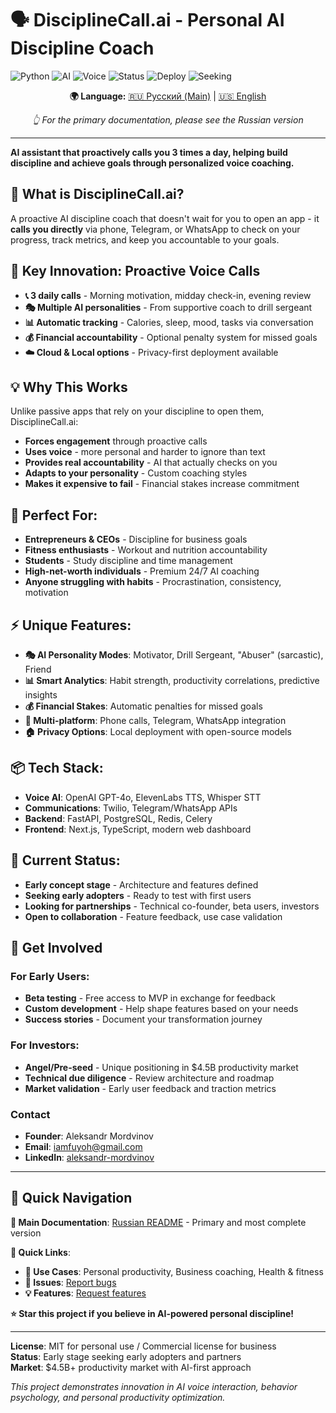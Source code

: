 # 🗣️ DisciplineCall.ai - Personal AI Discipline Coach

![Python](https://img.shields.io/badge/Python-3.9%2B-brightgreen.svg)
![AI](https://img.shields.io/badge/AI-GPT--4%2B-blue.svg)
![Voice](https://img.shields.io/badge/Voice-ElevenLabs-purple.svg)
![Status](https://img.shields.io/badge/Status-Early%20Stage-orange.svg)
![Deploy](https://img.shields.io/badge/Deploy-Cloud%20%7C%20Local-green.svg)
![Seeking](https://img.shields.io/badge/Seeking-Early%20Users%20%26%20Partners-red.svg)

<div align="center">

**🌍 Language:** [🇷🇺 Русский (Main)](README.md) | [🇺🇸 English](README_EN.md)

*👆 For the primary documentation, please see the Russian version*

</div>

---

**AI assistant that proactively calls you 3 times a day, helping build discipline and achieve goals through personalized voice coaching.**

## 🎯 **What is DisciplineCall.ai?**

A proactive AI discipline coach that doesn't wait for you to open an app - it **calls you directly** via phone, Telegram, or WhatsApp to check on your progress, track metrics, and keep you accountable to your goals.

## 🚀 **Key Innovation: Proactive Voice Calls**
- **📞 3 daily calls** - Morning motivation, midday check-in, evening review
- **🎭 Multiple AI personalities** - From supportive coach to drill sergeant
- **📊 Automatic tracking** - Calories, sleep, mood, tasks via conversation
- **💰 Financial accountability** - Optional penalty system for missed goals
- **☁️ Cloud & Local options** - Privacy-first deployment available

## 💡 **Why This Works**
Unlike passive apps that rely on your discipline to open them, DisciplineCall.ai:
- **Forces engagement** through proactive calls
- **Uses voice** - more personal and harder to ignore than text
- **Provides real accountability** - AI that actually checks on you
- **Adapts to your personality** - Custom coaching styles
- **Makes it expensive to fail** - Financial stakes increase commitment

## 🏢 **Perfect For:**
- **Entrepreneurs & CEOs** - Discipline for business goals
- **Fitness enthusiasts** - Workout and nutrition accountability  
- **Students** - Study discipline and time management
- **High-net-worth individuals** - Premium 24/7 AI coaching
- **Anyone struggling with habits** - Procrastination, consistency, motivation

## ⚡ **Unique Features:**
- **🎭 AI Personality Modes**: Motivator, Drill Sergeant, "Abuser" (sarcastic), Friend
- **📊 Smart Analytics**: Habit strength, productivity correlations, predictive insights
- **💰 Financial Stakes**: Automatic penalties for missed goals
- **🔔 Multi-platform**: Phone calls, Telegram, WhatsApp integration
- **🏠 Privacy Options**: Local deployment with open-source models

## 📦 **Tech Stack:**
- **Voice AI**: OpenAI GPT-4o, ElevenLabs TTS, Whisper STT
- **Communications**: Twilio, Telegram/WhatsApp APIs  
- **Backend**: FastAPI, PostgreSQL, Redis, Celery
- **Frontend**: Next.js, TypeScript, modern web dashboard

## 🎯 **Current Status:**
- **Early concept stage** - Architecture and features defined
- **Seeking early adopters** - Ready to test with first users
- **Looking for partnerships** - Technical co-founder, beta users, investors
- **Open to collaboration** - Feature feedback, use case validation

## 🤝 **Get Involved**

### **For Early Users:**
- **Beta testing** - Free access to MVP in exchange for feedback
- **Custom development** - Help shape features based on your needs
- **Success stories** - Document your transformation journey

### **For Investors:**
- **Angel/Pre-seed** - Unique positioning in $4.5B productivity market
- **Technical due diligence** - Review architecture and roadmap
- **Market validation** - Early user feedback and traction metrics

### **Contact**
- **Founder**: Aleksandr Mordvinov
- **Email**: [iamfuyoh@gmail.com](mailto:iamfuyoh@gmail.com)
- **LinkedIn**: [aleksandr-mordvinov](https://www.linkedin.com/in/aleksandr-mordvinov-3bb853325/)

---

## 🔄 **Quick Navigation**

**📖 Main Documentation**: [Russian README](README.md) - Primary and most complete version

**🚀 Quick Links**:
- **🎯 Use Cases**: Personal productivity, Business coaching, Health & fitness
- **🐛 Issues**: [Report bugs](https://github.com/FUYOH666/DisciplineCall.ai/issues)
- **💡 Features**: [Request features](https://github.com/FUYOH666/DisciplineCall.ai/issues/new)

**⭐ Star this project if you believe in AI-powered personal discipline!**

---

**License**: MIT for personal use / Commercial license for business  
**Status**: Early stage seeking early adopters and partners  
**Market**: $4.5B+ productivity market with AI-first approach

*This project demonstrates innovation in AI voice interaction, behavior psychology, and personal productivity optimization.*
